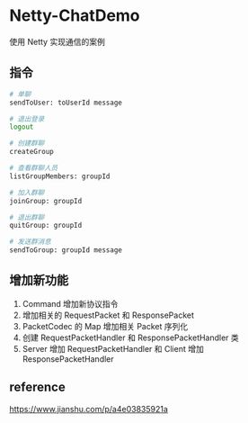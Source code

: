 # Netty-ChatDemo

使用 Netty 实现通信的案例 

## 指令

```sh
# 单聊
sendToUser: toUserId message

# 退出登录
logout

# 创建群聊
createGroup

# 查看群聊人员 
listGroupMembers: groupId

# 加入群聊
joinGroup: groupId

# 退出群聊
quitGroup: groupId

# 发送群消息
sendToGroup: groupId message
```

## 增加新功能

1. Command 增加新协议指令
2. 增加相关的 RequestPacket 和 ResponsePacket
3. PacketCodec 的 Map 增加相关 Packet 序列化
4. 创建 RequestPacketHandler 和 ResponsePacketHandler 类
5. Server 增加 RequestPacketHandler 和 Client 增加 ResponsePacketHandler

## reference

https://www.jianshu.com/p/a4e03835921a
